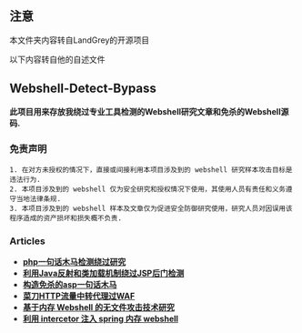 ## 注意
本文件夹内容转自LandGrey的开源项目</p>
以下内容转自他的自述文件</p>

## Webshell-Detect-Bypass

**此项目用来存放我绕过专业工具检测的Webshell研究文章和免杀的Webshell源码.**


### 免责声明

```
1. 在对方未授权的情况下，直接或间接利用本项目涉及到的 webshell 研究样本攻击目标是违法行为.
2. 本项目涉及到的 webshell 仅为安全研究和授权情况下使用，其使用人员有责任和义务遵守当地法律条规.
3. 本项目涉及到的 webshell 样本及文章仅为促进安全防御研究使用，研究人员对因误用该程序造成的资产损坏和损失概不负责.
```

### Articles

- [**php一句话木马检测绕过研究**](https://github.com/LandGrey/webshell-detect-bypass/tree/master/docs/php-webshell-detect-bypass/php-webshell-detect-bypass.md)
- [**利用Java反射和类加载机制绕过JSP后门检测**](https://github.com/LandGrey/webshell-detect-bypass/tree/master/docs/using-java-reflection-and-ClassLoader-bypass-webshell-detection/using-java-reflection-and-ClassLoader-bypass-webshell-detection.md)
- [**构造免杀的asp一句话木马**](https://github.com/LandGrey/webshell-detect-bypass/tree/master/docs/asp-webshell-detect-bypass/asp-webshell-detect-bypass.md)
- [**菜刀HTTP流量中转代理过WAF**](https://github.com/LandGrey/webshell-detect-bypass/tree/master/docs/china-chopper-http-proxy/china-chopper-http-proxy.md)
- [**基于内存 Webshell 的无文件攻击技术研究**](https://github.com/LandGrey/webshell-detect-bypass/tree/master/docs/spring-inject-webshell/spring-inject-webshell.md)
- [**利用 intercetor 注入 spring 内存 webshell**](https://github.com/LandGrey/webshell-detect-bypass/tree/master/docs/inject-interceptor-hide-webshell/inject-interceptor-hide-webshell.md)

